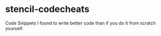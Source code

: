# stencil-codecheats
Code Snippets I found to write better code than if you do it from scratch yourself.
